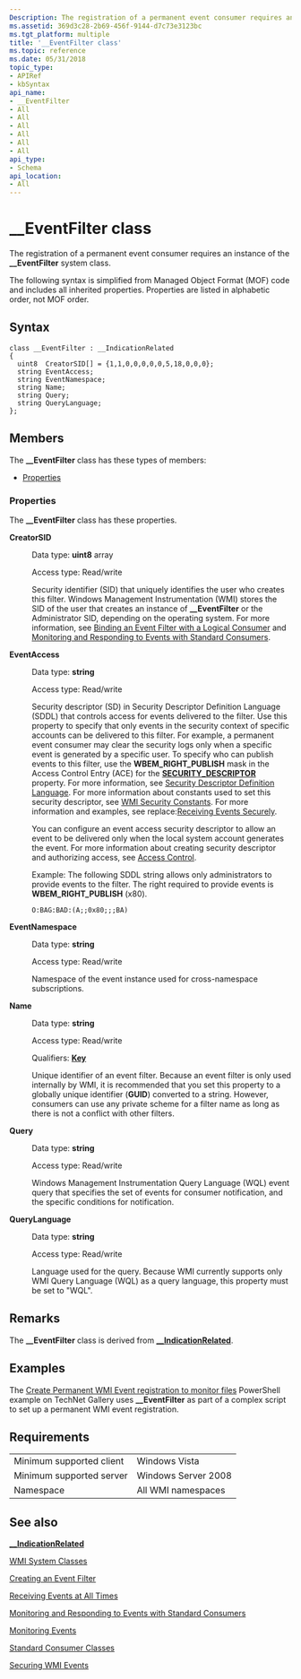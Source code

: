 ```yaml
---
Description: The registration of a permanent event consumer requires an instance of the \_\_EventFilter system class.
ms.assetid: 369d3c28-2b69-456f-9144-d7c73e3123bc
ms.tgt_platform: multiple
title: '__EventFilter class'
ms.topic: reference
ms.date: 05/31/2018
topic_type: 
- APIRef
- kbSyntax
api_name: 
- __EventFilter
- All
- All
- All
- All
- All
- All
api_type: 
- Schema
api_location: 
- All
---
```


# \_\_EventFilter class

The registration of a permanent event consumer requires an instance of the **\_\_EventFilter** system class.

The following syntax is simplified from Managed Object Format (MOF) code and includes all inherited properties. Properties are listed in alphabetic order, not MOF order.

## Syntax

``` syntax
class __EventFilter : __IndicationRelated
{
  uint8  CreatorSID[] = {1,1,0,0,0,0,0,5,18,0,0,0};
  string EventAccess;
  string EventNamespace;
  string Name;
  string Query;
  string QueryLanguage;
};
```

## Members

The **\_\_EventFilter** class has these types of members:

-   [Properties](#properties)

### Properties

The **\_\_EventFilter** class has these properties.

<dl> <dt>

**CreatorSID**
</dt> <dd> <dl> <dt>

Data type: **uint8** array
</dt> <dt>

Access type: Read/write
</dt> </dl>

Security identifier (SID) that uniquely identifies the user who creates this filter. Windows Management Instrumentation (WMI) stores the SID of the user that creates an instance of **\_\_EventFilter** or the Administrator SID, depending on the operating system. For more information, see [Binding an Event Filter with a Logical Consumer](binding-an-event-filter-with-a-logical-consumer.md) and [Monitoring and Responding to Events with Standard Consumers](monitoring-and-responding-to-events-with-standard-consumers.md).

</dd> <dt>

**EventAccess**
</dt> <dd> <dl> <dt>

Data type: **string**
</dt> <dt>

Access type: Read/write
</dt> </dl>

Security descriptor (SD) in Security Descriptor Definition Language (SDDL) that controls access for events delivered to the filter. Use this property to specify that only events in the security context of specific accounts can be delivered to this filter. For example, a permanent event consumer may clear the security logs only when a specific event is generated by a specific user. To specify who can publish events to this filter, use the **WBEM\_RIGHT\_PUBLISH** mask in the Access Control Entry (ACE) for the [**SECURITY\_DESCRIPTOR**](--event.md) property. For more information, see [Security Descriptor Definition Language](/windows/desktop/SecAuthZ/security-descriptor-definition-language). For more information about constants used to set this security descriptor, see [WMI Security Constants](wmi-security-constants.md). For more information and examples, see replace:[Receiving Events Securely](receiving-events-securely.md).

You can configure an event access security descriptor to allow an event to be delivered only when the local system account generates the event. For more information about creating security descriptor and authorizing access, see [Access Control](/windows/desktop/SecAuthZ/access-control).

Example: The following SDDL string allows only administrators to provide events to the filter. The right required to provide events is **WBEM\_RIGHT\_PUBLISH** (x80).


```VB
O:BAG:BAD:(A;;0x80;;;BA)
```



</dd> <dt>

**EventNamespace**
</dt> <dd> <dl> <dt>

Data type: **string**
</dt> <dt>

Access type: Read/write
</dt> </dl>

Namespace of the event instance used for cross-namespace subscriptions.

</dd> <dt>

**Name**
</dt> <dd> <dl> <dt>

Data type: **string**
</dt> <dt>

Access type: Read/write
</dt> <dt>

Qualifiers: [**Key**](standard-qualifiers.md)
</dt> </dl>

Unique identifier of an event filter. Because an event filter is only used internally by WMI, it is recommended that you set this property to a globally unique identifier (**GUID**) converted to a string. However, consumers can use any private scheme for a filter name as long as there is not a conflict with other filters.

</dd> <dt>

**Query**
</dt> <dd> <dl> <dt>

Data type: **string**
</dt> <dt>

Access type: Read/write
</dt> </dl>

Windows Management Instrumentation Query Language (WQL) event query that specifies the set of events for consumer notification, and the specific conditions for notification.

</dd> <dt>

**QueryLanguage**
</dt> <dd> <dl> <dt>

Data type: **string**
</dt> <dt>

Access type: Read/write
</dt> </dl>

Language used for the query. Because WMI currently supports only WMI Query Language (WQL) as a query language, this property must be set to "WQL".

</dd> </dl>

## Remarks

The **\_\_EventFilter** class is derived from [**\_\_IndicationRelated**](--indicationrelated.md).

## Examples

The [Create Permanent WMI Event registration to monitor files](https://Gallery.TechNet.Microsoft.Com/Create-Permenant-WMI-Event-f67ce5c2) PowerShell example on TechNet Gallery uses **\_\_EventFilter** as part of a complex script to set up a permanent WMI event registration.

## Requirements



|                                     |                                |
|-------------------------------------|--------------------------------|
| Minimum supported client<br/> | Windows Vista<br/>       |
| Minimum supported server<br/> | Windows Server 2008<br/> |
| Namespace<br/>                | All WMI namespaces<br/>  |



## See also

<dl> <dt>

[**\_\_IndicationRelated**](/windows/desktop/WmiSdk/--indicationrelated)
</dt> <dt>

[WMI System Classes](wmi-system-classes.md)
</dt> <dt>

[Creating an Event Filter](creating-an-event-filter.md)
</dt> <dt>

[Receiving Events at All Times](receiving-events-at-all-times.md)
</dt> <dt>

[Monitoring and Responding to Events with Standard Consumers](monitoring-and-responding-to-events-with-standard-consumers.md)
</dt> <dt>

[Monitoring Events](monitoring-events.md)
</dt> <dt>

[Standard Consumer Classes](standard-consumer-classes.md)
</dt> <dt>

[Securing WMI Events](securing-wmi-events.md)
</dt> </dl>

 

